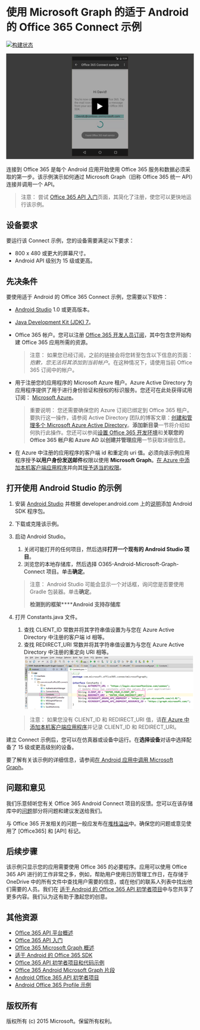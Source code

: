 # 使用 Microsoft Graph 的适于 Android 的 Office 365 Connect 示例

[ ![构建状态](https://ricalo.visualstudio.com/_apis/public/build/definitions/06256fa7-d8e5-4ca0-8639-7c00eb6f1fe9/7/badge)](https://ricalo.visualstudio.com/_apis/public/build/definitions/06256fa7-d8e5-4ca0-8639-7c00eb6f1fe9/7/badge)

[ ![Office 365 Connect 示例](../readme-images/O365-Android-Connect-video_play_icon.png)](https://www.youtube.com/watch?v=3IQIDFrqhY4 "单击查看活动示例")

连接到 Office 365 是每个 Android 应用开始使用 Office 365 服务和数据必须采取的第一步。该示例演示如何通过 Microsoft Graph（旧称 Office 365 统一 API）连接并调用一个 API。
> 注意： 尝试 [Office 365 API 入门](http://dev.office.com/getting-started/office365apis?platform=option-android#setup)页面，其简化了注册，使您可以更快地运行该示例。

## 设备要求

要运行该 Connect 示例，您的设备需要满足以下要求：

* 800 x 480 或更大的屏幕尺寸。
* Android API 级别为 15 级或更高。
 
## 先决条件

要使用适于 Android 的 Office 365 Connect 示例，您需要以下软件：

* [Android Studio](http://developer.android.com/sdk/index.html) 1.0 或更高版本。
* [Java Development Kit (JDK) 7](http://www.oracle.com/technetwork/java/javase/downloads/jdk7-downloads-1880260.html)。
* Office 365 帐户。您可以注册 [Office 365 开发人员订阅](https://profile.microsoft.com/RegSysProfileCenter/wizardnp.aspx?wizid=14b845d0-938c-45af-b061-f798fbb4d170)，其中包含您开始构建 Office 365 应用所需的资源。

    > 注意： 如果您已经订阅，之前的链接会将您转至包含以下信息的页面：*抱歉，您无法将其添加到当前帐户*。在这种情况下，请使用当前 Office 365 订阅中的帐户。
* 用于注册您的应用程序的 Microsoft Azure 租户。Azure Active Directory 为应用程序提供了用于进行身份验证和授权的标识服务。您还可在此处获得试用订阅： [Microsoft Azure](https://account.windowsazure.com/SignUp)。

     > 重要说明： 您还需要确保您的 Azure 订阅已绑定到 Office 365 租户。要执行这一操作，请参阅 Active Directory 团队的博客文章：[创建和管理多个 Microsoft Azure Active Directory](http://blogs.technet.com/b/ad/archive/2013/11/08/creating-and-managing-multiple-windows-azure-active-directories.aspx)。**添加新目录**一节将介绍如何执行此操作。您还可以参阅[设置 Office 365 开发环境](https://msdn.microsoft.com/office/office365/howto/setup-development-environment#bk_CreateAzureSubscription)和**关联您的 Office 365 帐户和 Azure AD 以创建并管理应用**一节获取详细信息。
      
* 在 Azure 中注册的应用程序的客户端 id 和重定向 uri 值。必须向该示例应用程序授予**以用户身份发送邮件**权限以使用 **Microsoft Graph**。[在 Azure 中添加本机客户端应用程序](https://msdn.microsoft.com/office/office365/HowTo/add-common-consent-manually#bk_RegisterNativeApp)并向其[授予适当的权限](https://github.com/OfficeDev/O365-Android-Microsoft-Graph-Connect/wiki/Grant-permissions-to-the-Connect-application-in-Azure)。

## 打开使用 Android Studio 的示例

1. 安装 [Android Studio](http://developer.android.com/sdk/index.html) 并根据 developer.android.com 上的[说明](http://developer.android.com/sdk/installing/adding-packages.html)添加 Android SDK 程序包。
2. 下载或克隆该示例。
3. 启动 Android Studio。
	1. 关闭可能打开的任何项目，然后选择**打开一个现有的 Android Studio 项目**。
	2. 浏览您的本地存储库，然后选择 O365-Android-Microsoft-Graph-Connect 项目。单击**确定**。
	
	> 注意： Android Studio 可能会显示一个对话框，询问您是否要使用 Gradle 包装器。单击**确定**。
	> 
	> **检测到的框架****Android 支持存储库**
4. 打开 Constants.java 文件。
	1. 查找 CLIENT_ID 常数并将其字符串值设置为与您在 Azure Active Directory 中注册的客户端 id 相等。
	2. 查找 REDIRECT_URI 常数并将其字符串值设置为与您在 Azure Active Directory 中注册的重定向 URI 相等。![Office 365 Connect 示例](../readme-images/O365-Android-Connect-Constants.png "常量文件中的客户端 ID 和重定向 URI。")

    > 注意： 如果您没有 CLIENT_ID 和 REDIRECT_URI 值，请[在 Azure 中添加本机客户端应用程序](https://msdn.microsoft.com/zh-cn/library/azure/dn132599.aspx#BKMK_Adding)并记录 CLIENT_ID 和 REDIRECT_URI。

建立 Connect 示例后，您可以在仿真器或设备中运行。在**选择设备**对话中选择配备了 15 级或更高级别的设备。

要了解有关该示例的详细信息，请参阅[在 Android 应用中调用 Microsoft Graph](https://graph.microsoft.io/zh-cn/docs/platform/android)。

## 问题和意见

我们乐意倾听您有关 Office 365 Android Connect 项目的反馈。您可以在该存储库中的[问题](https://github.com/OfficeDev/O365-Android-Microsoft-Graph-Connect/issues)部分将问题和建议发送给我们。

与 Office 365 开发相关的问题一般应发布在[堆栈溢出](http://stackoverflow.com/questions/tagged/Office365+API)中。确保您的问题或意见使用了 [Office365] 和 [API] 标记。

## 后续步骤

该示例只显示您的应用需要使用 Office 365 的必要程序。应用可以使用 Office 365 API 进行的工作非常之多，例如，帮助用户使用日历管理工作日，在存储于 OneDrive 中的所有文件中查找用户需要的信息，或在他们的联系人列表中找出他们需要的人员。我们在 [适于 Android 的 Office 365 API 初学者项目](https://github.com/officedev/O365-Android-Start/)中与您共享了更多内容。我们认为这有助于激起您的创意。
  
## 其他资源

* [Office 365 API 平台概述](https://msdn.microsoft.com/office/office365/howto/platform-development-overview)
* [Office 365 API 入门](http://dev.office.com/getting-started/office365apis)
* [Office 365 Microsoft Graph 概述](http://graph.microsoft.io)
* [适于 Android 的 Office 365 SDK](https://github.com/OfficeDev/Office-365-SDK-for-Android)
* [Office 365 API 初学者项目和代码示例](https://msdn.microsoft.com/office/office365/howto/starter-projects-and-code-samples)
* [Office 365 Android Microsoft Graph 片段](https://github.com/OfficeDev/O365-Android-Microsoft-Graph-Snippets)
* [Android Office 365 API 初学者项目](https://github.com/OfficeDev/O365-Android-Start)
* [Android Office 365 Profile 示例](https://github.com/OfficeDev/O365-Android-Profile)


## 版权所有
版权所有 (c) 2015 Microsoft。保留所有权利。
